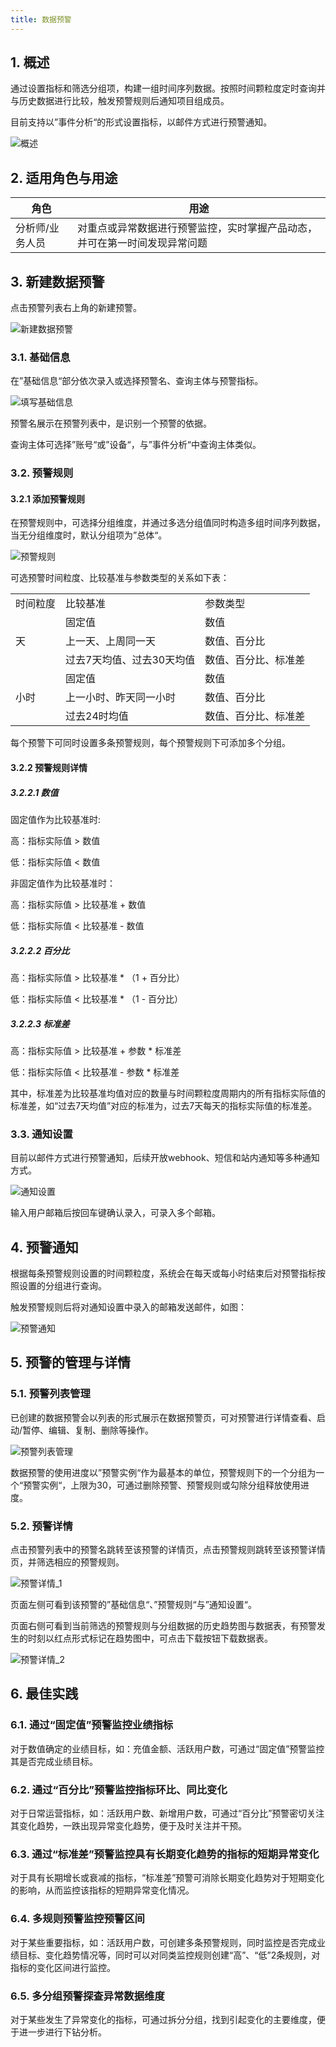 ```yaml
---
title: 数据预警
---
```


## 1. 概述

通过设置指标和筛选分组项，构建一组时间序列数据。按照时间颗粒度定时查询并与历史数据进行比较，触发预警规则后通知项目组成员。

目前支持以”事件分析“的形式设置指标，以邮件方式进行预警通知。

![概述](/img/customEvent/alert_1.png)

## 2. 适用角色与用途

| 角色 | 用途 |
| - | - |
| 分析师/业务人员 | 对重点或异常数据进行预警监控，实时掌握产品动态，并可在第一时间发现异常问题 |

## 3. 新建数据预警

点击预警列表右上角的新建预警。

![新建数据预警](/img/customEvent/alert_2.png)

### 3.1. 基础信息

在”基础信息“部分依次录入或选择预警名、查询主体与预警指标。

![填写基础信息](/img/customEvent/alert_3.png)

预警名展示在预警列表中，是识别一个预警的依据。

查询主体可选择”账号“或”设备“，与”事件分析“中查询主体类似。

### 3.2. 预警规则

#### 3.2.1 添加预警规则

在预警规则中，可选择分组维度，并通过多选分组值同时构造多组时间序列数据，当无分组维度时，默认分组项为”总体“。

![预警规则](/img/customEvent/alert_4.png)

可选预警时间粒度、比较基准与参数类型的关系如下表：

<table>
    <tr>
        <td>时间粒度</td>
        <td>比较基准</td>
        <td>参数类型</td>
    </tr>
    <tr>
        <td rowspan="3">天</td>
        <td>固定值</td>
        <td>数值</td>
    </tr>
    <tr>
        <td>上一天、上周同一天</td>
        <td>数值、百分比</td>
    </tr>
    <tr>
        <td>过去7天均值、过去30天均值</td>
        <td>数值、百分比、标准差</td>
    </tr>
    <tr>
        <td rowspan="3">小时</td>
        <td>固定值</td>
        <td>数值</td>
    <tr>
        <td>上一小时、昨天同一小时</td>
        <td>数值、百分比</td>
    </tr>
    <tr>
        <td>过去24时均值</td>
        <td>数值、百分比、标准差</td>
    </tr>
</table>

每个预警下可同时设置多条预警规则，每个预警规则下可添加多个分组。

#### 3.2.2 预警规则详情

##### 3.2.2.1 数值

固定值作为比较基准时:

高：指标实际值 > 数值

低：指标实际值 < 数值

非固定值作为比较基准时：

高：指标实际值 > 比较基准 + 数值

低：指标实际值 < 比较基准 - 数值

##### 3.2.2.2 百分比

高：指标实际值 > 比较基准 * （1 + 百分比）

低：指标实际值 < 比较基准 * （1 - 百分比）

##### 3.2.2.3 标准差

高：指标实际值 > 比较基准 + 参数 * 标准差

低：指标实际值 < 比较基准 - 参数 * 标准差

其中，标准差为比较基准均值对应的数量与时间颗粒度周期内的所有指标实际值的标准差，如“过去7天均值”对应的标准为，过去7天每天的指标实际值的标准差。

### 3.3. 通知设置

目前以邮件方式进行预警通知，后续开放webhook、短信和站内通知等多种通知方式。

![通知设置](/img/customEvent/alert_5.png)

输入用户邮箱后按回车键确认录入，可录入多个邮箱。

## 4. 预警通知

根据每条预警规则设置的时间颗粒度，系统会在每天或每小时结束后对预警指标按照设置的分组进行查询。

触发预警规则后将对通知设置中录入的邮箱发送邮件，如图：

![预警通知](/img/customEvent/alert_6.png)

## 5. 预警的管理与详情

### 5.1. 预警列表管理

已创建的数据预警会以列表的形式展示在数据预警页，可对预警进行详情查看、启动/暂停、编辑、复制、删除等操作。

![预警列表管理](/img/customEvent/alert_7.png)

数据预警的使用进度以”预警实例“作为最基本的单位，预警规则下的一个分组为一个“预警实例“，上限为30，可通过删除预警、预警规则或勾除分组释放使用进度。

### 5.2. 预警详情

点击预警列表中的预警名跳转至该预警的详情页，点击预警规则跳转至该预警详情页，并筛选相应的预警规则。

![预警详情_1](/img/customEvent/alert_8.png)

页面左侧可看到该预警的”基础信息“、”预警规则“与”通知设置“。

页面右侧可看到当前筛选的预警规则与分组数据的历史趋势图与数据表，有预警发生的时刻以红点形式标记在趋势图中，可点击下载按钮下载数据表。

![预警详情_2](/img/customEvent/alert_9.png)

## 6. 最佳实践

### 6.1. 通过“固定值”预警监控业绩指标

对于数值确定的业绩目标，如：充值金额、活跃用户数，可通过“固定值”预警监控其是否完成业绩目标。

### 6.2. 通过“百分比”预警监控指标环比、同比变化

对于日常运营指标，如：活跃用户数、新增用户数，可通过“百分比”预警密切关注其变化趋势，一跌出现异常变化趋势，便于及时关注并干预。

### 6.3. 通过“标准差”预警监控具有长期变化趋势的指标的短期异常变化

对于具有长期增长或衰减的指标，“标准差”预警可消除长期变化趋势对于短期变化的影响，从而监控该指标的短期异常变化情况。

### 6.4. 多规则预警监控预警区间

对于某些重要指标，如：活跃用户数，可创建多条预警规则，同时监控是否完成业绩目标、变化趋势情况等，同时可以对同类监控规则创建“高”、“低”2条规则，对指标的变化区间进行监控。

### 6.5. 多分组预警探查异常数据维度

对于某些发生了异常变化的指标，可通过拆分分组，找到引起变化的主要维度，便于进一步进行下钻分析。
